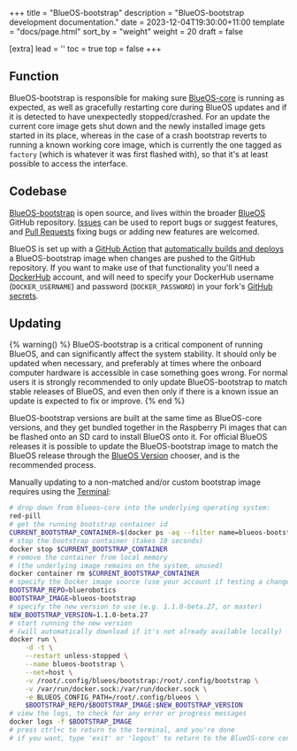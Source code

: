 +++
title = "BlueOS-bootstrap"
description = "BlueOS-bootstrap development documentation."
date = 2023-12-04T19:30:00+11:00
template = "docs/page.html"
sort_by = "weight"
weight = 20
draft = false

[extra]
lead = ''
toc = true
top = false
+++

## Function

BlueOS-bootstrap is responsible for making sure [BlueOS-core](../core) is running as expected, as well as gracefully restarting core during BlueOS updates and if it is detected to have unexpectedly stopped/crashed. 
For an update the current core image gets shut down and the newly installed image gets started in its place, whereas in the case of a crash bootstrap reverts to running a known working core image, which is currently the one tagged as `factory` (which is whatever it was first flashed with), so that it's at least possible to access the interface.

## Codebase

[BlueOS-bootstrap](https://github.com/bluerobotics/BlueOS/tree/master/bootstrap) is open source, and lives within the broader [BlueOS](https://github.com/bluerobotics/BlueOS) GitHub repository. [Issues](https://github.com/bluerobotics/BlueOS/issues) can be used to report bugs or suggest features, and [Pull Requests](https://github.com/bluerobotics/BlueOS/pulls) fixing bugs or adding new features are welcomed.

BlueOS is set up with a [GitHub Action](https://docs.github.com/en/actions) that [automatically builds and deploys](https://github.com/bluerobotics/BlueOS/blob/master/.github/workflows/test-and-deploy.yml#L90) a BlueOS-bootstrap image when changes are pushed to the GitHub repository.
If you want to make use of that functionality you'll need a [DockerHub](https://hub.docker.com) account, and will need to specify your DockerHub username (`DOCKER_USERNAME`) and password (`DOCKER_PASSWORD`) in your fork's [GitHub secrets](https://docs.github.com/en/actions/security-guides/encrypted-secrets).

## Updating

{% warning() %}
BlueOS-bootstrap is a critical component of running BlueOS, and can significantly affect the system stability. It should only be updated when necessary, and preferably at times where the onboard computer hardware is accessible in case something goes wrong. For normal users it is strongly recommended to only update BlueOS-bootstrap to match stable releases of BlueOS, and even then only if there is a known issue an update is expected to fix or improve.
{% end %}

BlueOS-bootstrap versions are built at the same time as BlueOS-core versions, and they get bundled together in the Raspberry Pi images that can be flashed onto an SD card to install BlueOS onto it. For official BlueOS releases it is possible to update the BlueOS-bootstrap image to match the BlueOS release through the [BlueOS Version](../../usage/advanced/#blueos-version) chooser, and is the recommended process.

Manually updating to a non-matched and/or custom bootstrap image requires using the [Terminal](../../usage/advanced/#terminal):

```sh
# drop down from blueos-core into the underlying operating system:
red-pill
# get the running bootstrap container id
CURRENT_BOOTSTRAP_CONTAINER=$(docker ps -aq --filter name=blueos-bootstrap)
# stop the bootstrap container (takes 10 seconds)
docker stop $CURRENT_BOOTSTRAP_CONTAINER
# remove the container from local memory
# (the underlying image remains on the system, unused)
docker container rm $CURRENT_BOOTSTRAP_CONTAINER
# specify the Docker image source (use your account if testing a change)
BOOTSTRAP_REPO=bluerobotics
BOOTSTRAP_IMAGE=blueos-bootstrap
# specify the new version to use (e.g. 1.1.0-beta.27, or master)
NEW_BOOTSTRAP_VERSION=1.1.0-beta.27
# start running the new version
# (will automatically download if it's not already available locally)
docker run \
    -d -t \
    --restart unless-stopped \
    --name blueos-bootstrap \
    --net=host \
    -v /root/.config/blueos/bootstrap:/root/.config/bootstrap \
    -v /var/run/docker.sock:/var/run/docker.sock \
    -e BLUEOS_CONFIG_PATH=/root/.config/blueos \
    $BOOTSTRAP_REPO/$BOOTSTRAP_IMAGE:$NEW_BOOTSTRAP_VERSION
# view the logs, to check for any error or progress messages
docker logs -f $BOOTSTRAP_IMAGE
# press ctrl+c to return to the terminal, and you're done
# if you want, type 'exit' or 'logout' to return to the BlueOS-core container
```
